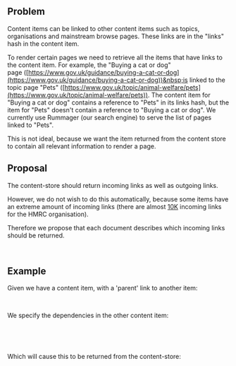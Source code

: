 ## Problem

Content items can be linked to other content items such as topics, organisations and mainstream browse pages.&nbsp;These links are in the "links" hash in the content item.

To render certain pages we need to retrieve all the&nbsp;items that have links to the content item.&nbsp;For example, the "Buying a cat or dog" page&nbsp;([https://www.gov.uk/guidance/buying-a-cat-or-dog](https://www.gov.uk/guidance/buying-a-cat-or-dog))&nbsp;is linked to the topic page "Pets" ([https://www.gov.uk/topic/animal-welfare/pets](https://www.gov.uk/topic/animal-welfare/pets)). The content item for "Buying a cat or dog" contains a reference to "Pets" in its links hash, but the item for&nbsp;"Pets" doesn't contain a reference to "Buying a cat or dog". We currently use Rummager (our search engine) to serve the list of pages linked to "Pets".

This is not ideal, because we want the item returned from the content store to contain all relevant information to render a page.

## Proposal

The content-store should return incoming links as well as outgoing links.

However, we do not wish to do this automatically, because some items have an extreme amount of incoming links (there are almost [10K](https://www.gov.uk/api/search.json?filter_organisations=hm-revenue-customs&count=0) incoming links for the HMRC organisation).

Therefore we propose that each document describes which incoming links should be returned.

&nbsp;

## Example

Given we have a content item, with a 'parent' link to another item:

&nbsp;

We specify the dependencies in the other content item:

&nbsp;

&nbsp;

Which will cause this to be returned from the content-store:

&nbsp;

&nbsp;

&nbsp;

&nbsp;

&nbsp;

&nbsp;

&nbsp;

  

&nbsp;

&nbsp;

&nbsp;

&nbsp;

&nbsp;


